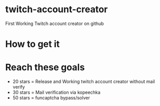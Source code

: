 # twitch-account-creator
First Working Twitch account creator on github

# How to get it
# Reach these goals
* 20 stars = Release and Working twitch account creator without mail verify 
* 30 stars = Mail verification via kopeechka
* 50 stars = funcaptcha bypass/solver
